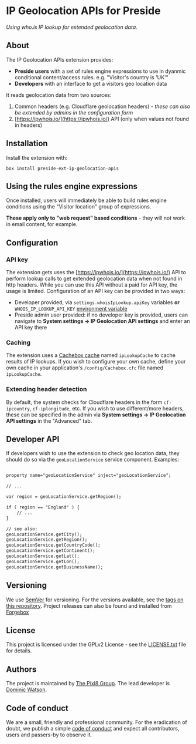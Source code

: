 # IP Geolocation APIs for Preside

_Using who.is IP lookup for extended geolocation data._

## About

The IP Geolocation APIs extension provides:

* **Preside users** with a set of rules engine expressions to use in dyanmic conditional content/access rules. e.g. "Visitor's country is 'UK'"
* **Developers** with an interface to get a visitors geo location data

It reads geolocation data from two sources:

1. Common headers (e.g. Cloudflare geolocation headers) - _these can also be extended by admins in the configuration form_
2. [https://ipwhois.io/](https://ipwhois.io/) API (only when values not found in headers)

## Installation

Install the extension with:

```
box install preside-ext-ip-geolocation-apis
```

## Using the rules engine expressions

Once installed, users will immediately be able to build rules engine conditions using the "Visitor location" group of expressions.

**These apply only to "web request" based conditions** - they will not work in email content, for example.

## Configuration

### API key

The extension gets uses the [https://ipwhois.io/](https://ipwhois.io/) API to perform lookup calls to get extended geolocation data when not found in http headers. While you can use this API without a paid for API key, the usage is limited. Configuration of an API key can be provided in two ways:

* Developer provided, via `settings.whoisIpLookup.apiKey` variables **or** `WHOIS_IP_LOOKUP_API_KEY` [environment variable](https://docs.preside.org/devguides/config.html#injecting-environment-variables)
* Preside admin user provided: if no developer key is provided, users can navigate to **System settings -> IP Geolocation API settings** and enter an API key there

### Caching

The extension uses a [Cachebox cache](https://cachebox.ortusbooks.com/) named `ipLookupCache` to cache results of IP lookups. If you wish to configure your own cache, define your own cache in your application's `/config/Cachebox.cfc` file named `ipLookupCache`.

### Extending header detection

By default, the system checks for Cloudflare headers in the form `cf-ipcountry`, `cf-iplongitude`, etc. If you wish to use different/more headers, these can be specified in the admin via **System settings -> IP Geolocation API settings** in the "Advanced" tab.

## Developer API

If developers wish to use the extension to check geo location data, they should do so via the `geoLocationService` service component. Examples:

```cfc

property name="geoLocationService" inject="geoLocationService";

// ...

var region = geoLocationService.getRegion();

if ( region == "England" ) {
	// ...
}

// see also:
geoLocationService.getCity();
geoLocationService.getRegion();
geoLocationService.getCountryCode();
geoLocationService.getContinent();
geoLocationService.getLat();
geoLocationService.getLon();
geoLocationService.getBusinessName();
```

## Versioning

We use [SemVer](https://semver.org) for versioning. For the versions available, see the [tags on this repository](https://github.com/pixl8/preside-ext-ip-geolocation-apis/releases). Project releases can also be found and installed from [Forgebox](https://forgebox.io/view/preside-ext-ip-geolocation-apis)

## License

This project is licensed under the GPLv2 License - see the [LICENSE.txt](https://github.com/pixl8/preside-ext-ip-geolocation-apis/blob/stable/LICENSE.txt) file for details.

## Authors

The project is maintained by [The Pixl8 Group](https://www.pixl8.co.uk). The lead developer is [Dominic Watson](https://github.com/DominicWatson).

## Code of conduct

We are a small, friendly and professional community. For the eradication of doubt, we publish a simple [code of conduct](https://github.com/pixl8/preside-ext-ip-geolocation-apis/blob/stable/CODE_OF_CONDUCT.md) and expect all contributors, users and passers-by to observe it.
